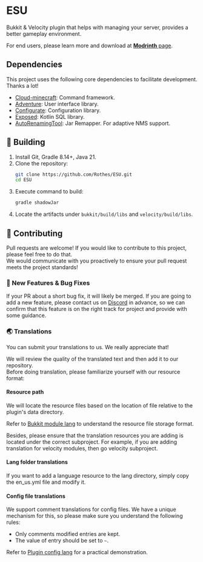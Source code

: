 # ESU

Bukkit & Velocity plugin that helps with managing your server, provides a better gameplay environment.

For end users, please learn more and download at [**Modrinth** page](https://modrinth.com/plugin/esu).

## Dependencies

This project uses the following core dependencies to facilitate development. Thanks a lot!
- [Cloud-minecraft](https://github.com/Incendo/cloud-minecraft): Command framework.
- [Adventure](https://github.com/KyoriPowered/adventure): User interface library.
- [Configurate](https://github.com/SpongePowered/Configurate): Configuration library.
- [Exposed](https://www.jetbrains.com/exposed/): Kotlin SQL library.
- [AutoRenamingTool](https://projects.neoforged.net/neoforged/autorenamingtool): Jar Remapper. For adaptive NMS support.

## 🔨 Building

1. Install Git, Gradle 8.14+, Java 21.
2. Clone the repository:
   ```bash
   git clone https://github.com/Rothes/ESU.git
   cd ESU
   ```
3. Execute command to build:
   ```bash
   gradle shadowJar
   ```
4. Locate the artifacts under `bukkit/build/libs` and `velocity/build/libs`.


## 🤝 Contributing

Pull requests are welcome! If you would like to contribute to this project, please feel free to do that. \
We would communicate with you proactively to ensure your pull request meets the project standards!

### 🔧 New Features & Bug Fixes

If your PR about a short bug fix, it will likely be merged.
If you are going to add a new feature, please contact us on [Discord](https://discord.gg/zwzzkmYCBb) in advance,
so we can confirm that this feature is on the right track for project and provide with some guidance.

### 🌏 Translations

You can submit your translations to us. We really appreciate that!

We will review the quality of the translated text and then add it to our repository. \
Before doing translation, please familiarize yourself with our resource format:

#### Resource path

We will locate the resource files based on the location of file relative to the plugin's data directory.

Refer to [Bukkit module lang](https://github.com/Rothes/ESU/tree/master/bukkit/src/main/resources/lang/modules)
to understand the resource file storage format.

Besides, please ensure that the translation resources you are adding is located under the correct subproject.
For example, if you are adding translation for velocity modules, then go velocity subproject.

#### Lang folder translations

If you want to add a language resource to the lang directory, simply copy the en_us.yml file and modify it.

#### Config file translations

We support comment translations for config files.
We have a unique mechanism for this, so please make sure you understand the following rules:

- Only comments modified entries are kept.
- The value of entry should be set to `~`.

Refer to [Plugin config lang](https://github.com/Rothes/ESU/blob/master/core/src/main/resources/lang/config.yml/zh_cn.yml) for a practical demonstration.